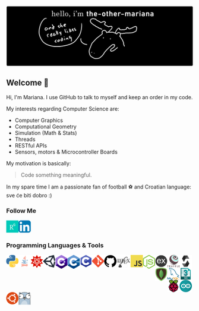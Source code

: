 ![image](https://github.com/the-other-mariana/the-other-mariana/blob/master/hello.png?raw=true)

## Welcome :wave:

Hi, I'm Mariana. I use GitHub to talk to myself and keep an order in my code.

My interests regarding Computer Science are:

- Computer Graphics
- Computational Geometry
- Simulation (Math & Stats)
- Threads
- RESTful APIs
- Sensors, motors & Microcontroller Boards

My motivation is basically: <br />

> Code something meaningful.

In my spare time I am a passionate fan of football :soccer: and Croatian language: sve će biti dobro :) <br />


### Follow Me

<a href="https://www.researchgate.net/profile/Mariana_Avalos3">
<img align="left" alt="icon" width="33px" padding-bottom="15px" src="https://github.com/the-other-mariana/the-other-mariana/blob/master/images/research-gate-logo.jpg" />
</a>

<a href="https://www.linkedin.com/in/mariana-%C3%A1valos-arce-83a097191/">
<img align="left" alt="icon" width="33px" padding-bottom="15px" src="https://github.com/the-other-mariana/the-other-mariana/blob/master/images/linkedin-logo.png" />
</a>

<br />
<br />

### Programming Languages & Tools

<img align="left" alt="icon" width="33px" padding-bottom="15px" src="https://github.com/the-other-mariana/the-other-mariana/blob/master/images/py-logo.png" />
<img align="left" alt="icon" width="33px" padding-bottom="15px" src="https://github.com/the-other-mariana/the-other-mariana/blob/master/images/java-logo.png" />
<img align="left" alt="icon" width="33px" padding-bottom="15px" src="https://github.com/the-other-mariana/the-other-mariana/blob/master/images/mathem-logo.png" />
<img align="left" alt="icon" width="33px" padding-bottom="15px" src="https://github.com/the-other-mariana/the-other-mariana/blob/master/images/u-logo.png" />
<img align="left" alt="icon" width="33px" padding-bottom="15px" src="https://github.com/the-other-mariana/the-other-mariana/blob/master/images/cs-logo.png" />
<img align="left" alt="icon" width="33px" padding-bottom="15px" src="https://github.com/the-other-mariana/the-other-mariana/blob/master/images/cpp-logo.png" />
<img align="left" alt="icon" width="33px" padding-bottom="15px" src="https://github.com/the-other-mariana/the-other-mariana/blob/master/images/c-logo.png" />
<img align="left" alt="icon" width="33px" padding-bottom="15px" src="https://github.com/the-other-mariana/the-other-mariana/blob/master/images/git-logo.png" />
<img align="left" alt="icon" width="33px" padding-bottom="15px" src="https://github.com/the-other-mariana/the-other-mariana/blob/master/images/gh-logo.png" />
<img align="left" alt="icon" width="38px" padding-bottom="15px" src="https://github.com/the-other-mariana/the-other-mariana/blob/master/images/latex-logo.png" />
<img align="left" alt="icon" width="33px" padding-bottom="15px" src="https://github.com/the-other-mariana/the-other-mariana/blob/master/images/js-logo.png" />
<img align="left" alt="icon" width="33px" padding-bottom="15px" src="https://github.com/the-other-mariana/the-other-mariana/blob/master/images/node-logo.png" />
<img align="left" alt="icon" width="33px" padding-bottom="15px" src="https://github.com/the-other-mariana/the-other-mariana/blob/master/images/express-logo.png" />
<img align="left" alt="icon" width="33px" padding-bottom="15px" src="https://github.com/the-other-mariana/the-other-mariana/blob/master/images/truffle-logo.png" />
<img align="left" alt="icon" width="33px" padding-bottom="15px" src="https://github.com/the-other-mariana/the-other-mariana/blob/master/images/sol-logo.png" />
<br />
<br />
<img align="left" alt="icon" width="33px" padding-bottom="15px" src="https://github.com/the-other-mariana/the-other-mariana/blob/master/images/mongoDB-logo.png" />
<img align="left" alt="icon" width="33px" padding-bottom="15px" src="https://github.com/the-other-mariana/the-other-mariana/blob/master/images/mysql-logo.png" />
<img align="left" alt="icon" width="33px" padding-bottom="15px" src="https://github.com/the-other-mariana/the-other-mariana/blob/master/images/maxscript-logo.png" />
<img align="left" alt="icon" width="33px" padding-bottom="15px" src="https://github.com/the-other-mariana/the-other-mariana/blob/master/images/raspberry-pi-logo.png" />
<img align="left" alt="icon" width="33px" padding-bottom="15px" src="https://github.com/the-other-mariana/the-other-mariana/blob/master/images/arduino-logo-1.png" />
<img align="left" alt="icon" width="33px" padding-bottom="15px" src="https://github.com/the-other-mariana/the-other-mariana/blob/master/images/ubuntu-logo.png" />
<img align="left" alt="icon" width="33px" padding-bottom="15px" src="https://github.com/the-other-mariana/the-other-mariana/blob/master/images/go.png" />

